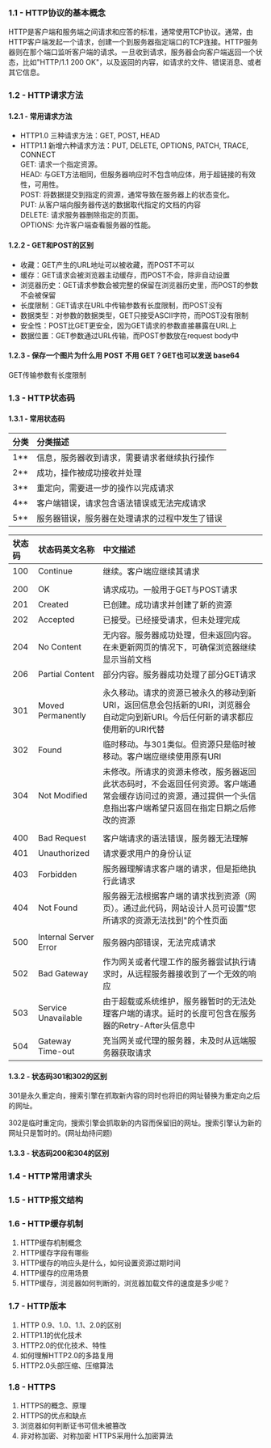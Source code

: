 ### 1.1 - HTTP协议的基本概念

  HTTP是客户端和服务端之间请求和应答的标准，通常使用TCP协议。通常，由HTTP客户端发起一个请求，创建一个到服务器指定端口的TCP连接。HTTP服务器则在那个端口监听客户端的请求。一旦收到请求，服务器会向客户端返回一个状态，比如"HTTP/1.1 200 OK"，以及返回的内容，如请求的文件、错误消息、或者其它信息。

### 1.2 - HTTP请求方法

#### 1.2.1 - 常用请求方法

  - HTTP1.0 三种请求方法：GET, POST, HEAD
  - HTTP1.1 新增六种请求方法：PUT, DELETE, OPTIONS, PATCH, TRACE, CONNECT<br>
    GET: 	请求一个指定资源。<br>
      HEAD: 与GET方法相同，但服务器响应时不包含响应体，用于超链接的有效性，可用性。<br>
      POST: 将数据提交到指定的资源，通常导致在服务器上的状态变化。<br>
      PUT: 从客户端向服务器传送的数据取代指定的文档的内容<br>
      DELETE: 请求服务器删除指定的页面。<br>
      OPTIONS: 允许客户端查看服务器的性能。<br>

#### 1.2.2 - GET和POST的区别

  - 收藏：GET产生的URL地址可以被收藏，而POST不可以
  - 缓存：GET请求会被浏览器主动缓存，而POST不会，除非自动设置
  - 浏览器历史：GET请求参数会被完整的保留在浏览器历史里，而POST的参数不会被保留
  - 长度限制：GET请求在URL中传输参数有长度限制，而POST没有
  - 数据类型：对参数的数据类型，GET只接受ASCII字符，而POST没有限制
  - 安全性：POST比GET更安全，因为GET请求的参数直接暴露在URL上
  - 数据位置：GET参数通过URL传输，而POST参数放在request body中

#### 1.2.3 - 保存一个图片为什么用 POST 不用 GET？GET也可以发送 base64 

  GET传输参数有长度限制

### 1.3 - HTTP状态码

#### 1.3.1 - 常用状态码

| 分类 | 分类描述                                       |
| :--- | :--------------------------------------------- |
| 1**  | 信息，服务器收到请求，需要请求者继续执行操作   |
| 2**  | 成功，操作被成功接收并处理                     |
| 3**  | 重定向，需要进一步的操作以完成请求             |
| 4**  | 客户端错误，请求包含语法错误或无法完成请求     |
| 5**  | 服务器错误，服务器在处理请求的过程中发生了错误 |

| 状态码 | 状态码英文名称        | 中文描述                                                     |
| :----- | :-------------------- | :----------------------------------------------------------- |
| 100    | Continue              | 继续。客户端应继续其请求                                     |
|        |                       |                                                              |
| 200    | OK                    | 请求成功。一般用于GET与POST请求                              |
| 201    | Created               | 已创建。成功请求并创建了新的资源                             |
| 202    | Accepted              | 已接受。已经接受请求，但未处理完成                           |
| 204    | No Content            | 无内容。服务器成功处理，但未返回内容。在未更新网页的情况下，可确保浏览器继续显示当前文档 |
| 206    | Partial Content       | 部分内容。服务器成功处理了部分GET请求                        |
|        |                       |                                                              |
| 301    | Moved Permanently     | 永久移动。请求的资源已被永久的移动到新URI，返回信息会包括新的URI，浏览器会自动定向到新URI。今后任何新的请求都应使用新的URI代替 |
| 302    | Found                 | 临时移动。与301类似。但资源只是临时被移动。客户端应继续使用原有URI |
| 304    | Not Modified          | 未修改。所请求的资源未修改，服务器返回此状态码时，不会返回任何资源。客户端通常会缓存访问过的资源，通过提供一个头信息指出客户端希望只返回在指定日期之后修改的资源 |
|        |                       |                                                              |
| 400    | Bad Request           | 客户端请求的语法错误，服务器无法理解                         |
| 401    | Unauthorized          | 请求要求用户的身份认证                                       |
| 403    | Forbidden             | 服务器理解请求客户端的请求，但是拒绝执行此请求               |
| 404    | Not Found             | 服务器无法根据客户端的请求找到资源（网页）。通过此代码，网站设计人员可设置"您所请求的资源无法找到"的个性页面 |
|        |                       |                                                              |
| 500    | Internal Server Error | 服务器内部错误，无法完成请求                                 |
| 502    | Bad Gateway           | 作为网关或者代理工作的服务器尝试执行请求时，从远程服务器接收到了一个无效的响应 |
| 503    | Service Unavailable   | 由于超载或系统维护，服务器暂时的无法处理客户端的请求。延时的长度可包含在服务器的Retry-After头信息中 |
| 504    | Gateway Time-out      | 充当网关或代理的服务器，未及时从远端服务器获取请求           |

#### 1.3.2 - 状态码301和302的区别

301是永久重定向，搜索引擎在抓取新内容的同时也将旧的网址替换为重定向之后的网址。

302是临时重定向，搜索引擎会抓取新的内容而保留旧的网址。搜索引擎认为新的网址只是暂时的。(网址劫持问题)

#### 1.3.3 - 状态码200和304的区别

### 1.4 - HTTP常用请求头


### 1.5 - HTTP报文结构

### 1.6 - HTTP缓存机制

1. HTTP缓存机制概念
2. HTTP缓存字段有哪些
3. HTTP缓存的响应头是什么，如何设置资源过期时间
4. HTTP缓存的应用场景
5. HTTP缓存，浏览器如何判断的，浏览器加载文件的速度是多少呢？

### 1.7 - HTTP版本

1. HTTP 0.9、1.0、1.1、2.0的区别
2. HTTP1.1的优化技术
3. HTTP2.0的优化技术、特性
4. 如何理解HTTP2.0的多路复用
5. HTTP2.0头部压缩、压缩算法

### 1.8 - HTTPS

1. HTTPS的概念、原理
2. HTTPS的优点和缺点
3. 浏览器如何判断证书可信未被篡改
4. 非对称加密、对称加密 HTTPS采用什么加密算法
